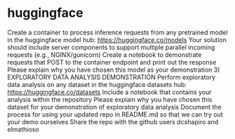 # huggingface
Create a container to process inference requests from any pretrained model in the huggingface model hub: https://huggingface.co/models
Your solution should include server components to support multiple parallel incoming requests (e.g., NGINX/gunicorn)
Create a notebook to demonstrate requests that POST to the container endpoint and print out the response
Please explain why you have chosen this model as your demonstration
3) EXPLORATORY DATA ANALYSIS DEMONSTRATION
Perform exploratory data analysis on any dataset in the huggingface datasets hub: https://huggingface.co/datasets
Include a notebook that contains your analysis within the repository
Please explain why you have chosen this dataset for your demonstration of exploratory data analysis
Document the process for using your updated repo in README.md so that we can try out your demo ourselves
Share the repo with the github users dcshapiro and elmathioso
